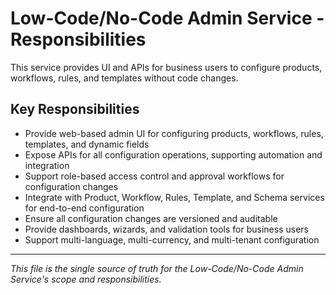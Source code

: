 # Low-Code/No-Code Admin Service - Responsibilities

This service provides UI and APIs for business users to configure products, workflows, rules, and templates without code changes.

## Key Responsibilities
- Provide web-based admin UI for configuring products, workflows, rules, templates, and dynamic fields
- Expose APIs for all configuration operations, supporting automation and integration
- Support role-based access control and approval workflows for configuration changes
- Integrate with Product, Workflow, Rules, Template, and Schema services for end-to-end configuration
- Ensure all configuration changes are versioned and auditable
- Provide dashboards, wizards, and validation tools for business users
- Support multi-language, multi-currency, and multi-tenant configuration

---

_This file is the single source of truth for the Low-Code/No-Code Admin Service's scope and responsibilities._
